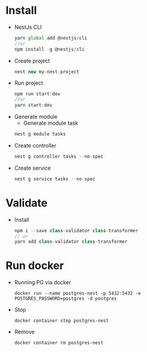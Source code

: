 # Install
- NestJs CLI 
    ```js
    yarn global add @nestjs/cli
    //or
    npm install -g @nestjs/cli
    ```
- Create project
    ```js
    nest new my-nest-project
    ```
- Run project
    ```js
    npm run start:dev
    //or 
    yarn start:dev
    ```
- Generate module 
    - Generate module task
    ```js
    nest g module tasks
    ```
- Create controller 
    ```js
    nest g controller tasks --no-spec
    ```
- Create service 
    ```js
    nest g service tasks --no-spec
    ```
# Validate
- Install 
    ```js
    npm i --save class-validator class-transformer
    // or
    yarn add class-validator class-transformer
    ```

# Run docker 
- Running PG via docker
    ```
    docker run --name postgres-nest -p 5432:5432 -e POSTGRES_PASSWORD=postgres -d postgres
    ```
- Stop 
    ```
    docker container stop postgres-nest
    ```
- Remove 
    ```
    docker container rm postgres-nest
